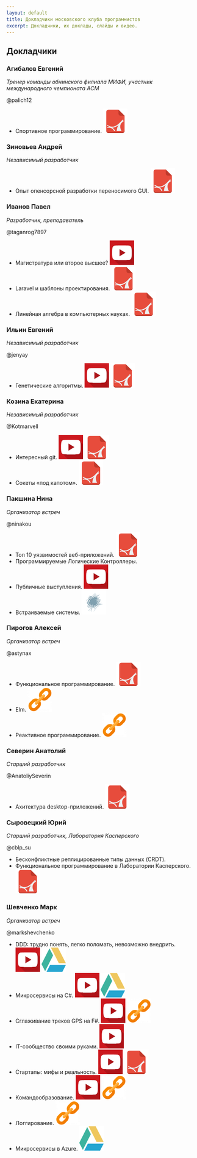```yaml
---
layout: default
title: Докладчики московского клуба программистов
excerpt: Докладчики, их доклады, слайды и видео.
---
```


## Докладчики

### Агибалов Евгений
*Тренер команды обнинского филиала МИФИ, участник международного чемпионата ACM*

@palich12

* Спортивное программирование. [![google drive](assets/img/pdf-icon-64.png)](http://prog.msk.ru/downloads/acm.pdf)


### Зиновьев Андрей
*Независимый разработчик*

* Опыт опенсорсной разработки переносимого GUI. [![pdf](assets/img/pdf-icon-64.png)](http://prog.msk.ru/downloads/compy.pdf)


### Иванов Павел
*Разработчик, преподаватель*

@taganrog7897

* Магистратура или второе высшее? [![youtube](assets/img/youtube-icon-64.png)](https://youtu.be/_9ANSi31ZHc)
* Laravel и шаблоны проектирования. [![pdf](assets/img/pdf-icon-64.png)](http://prog.msk.ru/downloads/laravel-php-patterns.pdf)
* Линейная алгебра в компьютерных науках. [![pdf](assets/img/pdf-icon-64.png)](http://prog.msk.ru/downloads/la-in-cs.pdf)


### Ильин Евгений
*Независимый разработчик*

@jenyay

* Генетические алгоритмы. [![youtube](assets/img/youtube-icon-64.png)](https://youtu.be/89Wk0kNnbJQ) [![pdf](assets/img/pdf-icon-64.png)](http://prog.msk.ru/downloads/genetic-algorithms.pdf)


### Козина Екатерина
*Независимый разработчик*

@Kotmarvell

* Интересный git. [![youtube](assets/img/youtube-icon-64.png)](https://youtu.be/GrPkMhZ_C9w) [![pdf](assets/img/pdf-icon-64.png)](http://prog.msk.ru/downloads/advanced-git.pdf)
* Сокеты «под капотом». [![pdf](assets/img/pdf-icon-64.png)](http://prog.msk.ru/downloads/sockets-under-bonnet.pdf)


### Пакшина Нина
*Организатор встреч*

@ninakou

* Топ 10 уязвимостей веб-приложений. [![pdf](assets/img/pdf-icon-64.png)](http://prog.msk.ru/downloads/owasp.pdf) 
* Программируемые Логические Контроллеры.
* Публичные выступления. [![youtube](assets/img/youtube-icon-64.png)](https://youtu.be/IEcxTJ_gja8)
* Встраиваемые системы. [![habr](assets/img/habr-icon-64.png)](https://habr.com/post/358340/)


### Пирогов Алексей
*Организатор встреч*

@astynax

* Функциональное программирование. [![pdf](assets/img/pdf-icon-64.png)](https://box.kaspersky.com/d/40f9231d6dfe4f789d31/files/?p=/%D0%90%D0%BB%D0%B5%D0%BA%D1%81%D0%B5%D0%B9%20%D0%9F%D0%B8%D1%80%D0%BE%D0%B3%D0%BE%D0%B2%20-%20%D0%A4%D1%83%D0%BD%D0%BA%D1%86%D0%B8%D0%BE%D0%BD%D0%B0%D0%BB%D1%8C%D0%BD%D0%BE%D0%B5_%D0%BF%D1%80%D0%BE%D0%B3%D1%80%D0%B0%D0%BC%D0%BC%D0%B8%D1%80%D0%BE%D0%B2%D0%B0%D0%BD%D0%B8%D0%B5.pdf)
* Elm. [![homesite](assets/img/hyperlink-icon-64.png)](https://astynax.github.io/slides/elm-wtf.html)
* Реактивное программирование. [![homesite](assets/img/hyperlink-icon-64.png)](https://astynax.github.io/slides/reactive)


### Северин Анатолий
*Старший разработчик*

@AnatoliySeverin

* Ахитектура desktop-приложений. [![pdf](assets/img/pdf-icon-64.png)](http://prog.msk.ru/downloads/ui-1.pdf)


### Сыровецкий Юрий
*Старший разработчик, Лаборатория Касперского*

@cblp_su

* Бесконфликтные реплицированные типы данных (CRDT).
* Функциональное программирование в Лаборатории Касперского. [![pdf](assets/img/pdf-icon-64.png)](https://box.kaspersky.com/d/40f9231d6dfe4f789d31/files/?p=/%D0%AE%D1%80%D0%B8%D0%B9%20%D0%A1%D1%8B%D1%80%D0%BE%D0%B2%D0%B5%D1%86%D0%BA%D0%B8%D0%B9%20-%20FP_in_KL.pdf)


### Шевченко Марк
*Организатор встреч*

@markshevchenko

* DDD: трудно понять, легко поломать, невозможно внедрить. [![youtube](assets/img/youtube-icon-64.png)](https://youtu.be/WwRXloRVh74) [![google drive](assets/img/google-drive-icon-64.png)](https://docs.google.com/presentation/d/1pwVS3CHFA7V5AqSmOrZACf9gKHFkdXtGH6ZH70V516k/)
* Микросервисы на C#. [![youtube](assets/img/youtube-icon-64.png)](https://youtu.be/HHQbRDX7g8k) [![google drive](assets/img/google-drive-icon-64.png)](https://docs.google.com/presentation/d/1fNFMNp4IjvzSWIBPAqTw_8bqRTibzNFuT7w9cv5OBM8/)
* Сглаживание треков GPS на F#. [![youtube](assets/img/youtube-icon-64.png)](https://youtu.be/BDVCNNs02b8) [![homesite](assets/img/hyperlink-icon-64.png)](http://markshevchenko.pro/articles/fsharp-gps-tracks-filtration/) 
* IT-сообщество своими руками. [![youtube](assets/img/youtube-icon-64.png)](https://youtu.be/igV9dcVuwqo)
* Стартапы: мифы и реальность. [![youtube](assets/img/youtube-icon-64.png)](https://youtu.be/syNNWFJvsz8) [![pdf](assets/img/pdf-icon-64.png)](http://markshevchenko.pro/download/startups-myths-and-reality.pdf)
* Командообразование. [![youtube](assets/img/youtube-icon-64.png)](https://youtu.be/1WcjGH1uERw) [![homesite](assets/img/hyperlink-icon-64.png)](http://markshevchenko.pro/presentations/team-building/)
* Логгирование. [![homesite](assets/img/hyperlink-icon-64.png)](http://markshevchenko.pro/2017/09/28/logging/)
* Микросервисы в Azure. [![google drive](assets/img/google-drive-icon-64.png)](https://docs.google.com/document/d/1SEoK-1oiEI4wNmw3uWBMUxSjMh6VxnQ7v-zfngbRCi8/)
